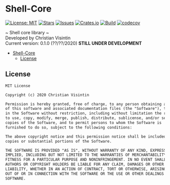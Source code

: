 # Shell-Core

[![License: MIT](https://img.shields.io/badge/License-MIT-teal.svg)](https://opensource.org/licenses/MIT) [![Stars](https://img.shields.io/github/stars/ChristianVisintin/shell-core.svg)](https://github.com/ChristianVisintin/shell-core) [![Issues](https://img.shields.io/github/issues/ChristianVisintin/shell-core.svg)](https://github.com/ChristianVisintin/shell-core/issues) [![Crates.io](https://img.shields.io/badge/crates.io-v0.1.0-orange.svg)](https://crates.io/crates/shell-core) [![Build](https://api.travis-ci.org/ChristianVisintin/shell-core.svg?branch=master)](https://travis-ci.org/ChristianVisintin/shell-core) [![codecov](https://codecov.io/gh/ChristianVisintin/shell-core/branch/master/graph/badge.svg)](https://codecov.io/gh/ChristianVisintin/shell-core)

~ Shell core library ~  
Developed by Christian Visintin  
Current version: 0.1.0 (??/??/2020) **STILL UNDER DEVELOPMENT**

- [Shell-Core](#shell-core)
  - [License](#license)

## License

```txt
MIT License

Copyright (c) 2020 Christian Visintin

Permission is hereby granted, free of charge, to any person obtaining a copy
of this software and associated documentation files (the "Software"), to deal
in the Software without restriction, including without limitation the rights
to use, copy, modify, merge, publish, distribute, sublicense, and/or sell
copies of the Software, and to permit persons to whom the Software is
furnished to do so, subject to the following conditions:

The above copyright notice and this permission notice shall be included in all
copies or substantial portions of the Software.

THE SOFTWARE IS PROVIDED "AS IS", WITHOUT WARRANTY OF ANY KIND, EXPRESS OR
IMPLIED, INCLUDING BUT NOT LIMITED TO THE WARRANTIES OF MERCHANTABILITY,
FITNESS FOR A PARTICULAR PURPOSE AND NONINFRINGEMENT. IN NO EVENT SHALL THE
AUTHORS OR COPYRIGHT HOLDERS BE LIABLE FOR ANY CLAIM, DAMAGES OR OTHER
LIABILITY, WHETHER IN AN ACTION OF CONTRACT, TORT OR OTHERWISE, ARISING FROM,
OUT OF OR IN CONNECTION WITH THE SOFTWARE OR THE USE OR OTHER DEALINGS IN THE
SOFTWARE.
```
